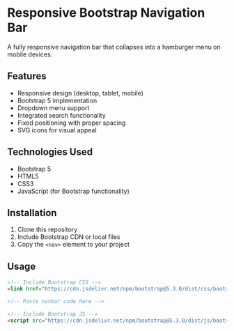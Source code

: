 # Responsive Bootstrap Navigation Bar

A fully responsive navigation bar that collapses into a hamburger menu on mobile devices.

## Features
- Responsive design (desktop, tablet, mobile)
- Bootstrap 5 implementation
- Dropdown menu support
- Integrated search functionality
- Fixed positioning with proper spacing
- SVG icons for visual appeal

## Technologies Used
- Bootstrap 5
- HTML5
- CSS3
- JavaScript (for Bootstrap functionality)

## Installation
1. Clone this repository
2. Include Bootstrap CDN or local files
3. Copy the `<nav>` element to your project

## Usage
```html
<!-- Include Bootstrap CSS -->
<link href="https://cdn.jsdelivr.net/npm/bootstrap@5.3.0/dist/css/bootstrap.min.css" rel="stylesheet">

<!-- Paste navbar code here -->

<!-- Include Bootstrap JS -->
<script src="https://cdn.jsdelivr.net/npm/bootstrap@5.3.0/dist/js/bootstrap.bundle.min.js"></script>
